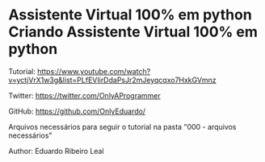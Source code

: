 # Assistente Virtual 100% em python Criando Assistente Virtual 100% em python

Tutorial: https://www.youtube.com/watch?v=yctjVrX1w3g&list=PLfEVIirDdaPsJr2mJeyqcqxo7HxkGVmnz

Twitter: https://twitter.com/OnlyAProgrammer

GitHub: https://github.com/OnlyEduardo/

Arquivos necessários para seguir o tutorial na pasta "000 - arquivos necessários"

Author: Eduardo Ribeiro Leal

